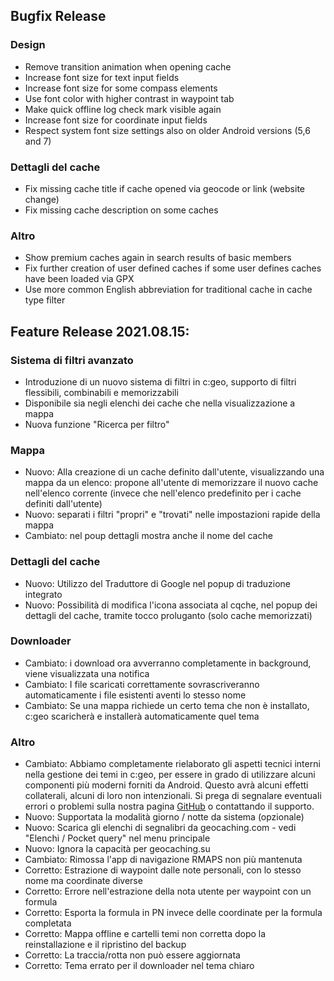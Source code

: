 ## Bugfix Release

### Design
- Remove transition animation when opening cache
- Increase font size for text input fields
- Increase font size for some compass elements
- Use font color with higher contrast in waypoint tab
- Make quick offline log check mark visible again
- Increase font size for coordinate input fields
- Respect system font size settings also on older Android versions (5,6 and 7)

### Dettagli del cache
- Fix missing cache title if cache opened via geocode or link (website change)
- Fix missing cache description on some caches

### Altro
- Show premium caches again in search results of basic members
- Fix further creation of user defined caches if some user defines caches have been loaded via GPX
- Use more common English abbreviation for traditional cache in cache type filter

## Feature Release 2021.08.15:

### Sistema di filtri avanzato
- Introduzione di un nuovo sistema di filtri in c:geo, supporto di filtri flessibili, combinabili e memorizzabili
- Disponibile sia negli elenchi dei cache che nella visualizzazione a mappa
- Nuova funzione "Ricerca per filtro"

### Mappa
- Nuovo: Alla creazione di un cache definito dall'utente, visualizzando una mappa da un elenco: propone all'utente di memorizzare il nuovo cache nell'elenco corrente (invece che nell'elenco predefinito per i cache definiti dall'utente)
- Nuovo: separati i filtri "propri" e "trovati" nelle impostazioni rapide della mappa
- Cambiato: nel poup dettagli mostra anche il nome del cache

### Dettagli del cache
- Nuovo: Utilizzo del Traduttore di Google nel popup di traduzione integrato
- Nuovo: Possibilità di modifica l'icona associata al cqche, nel popup dei dettagli del cache, tramite tocco proluganto (solo cache memorizzati)

### Downloader
- Cambiato: i download ora avverranno completamente in background, viene visualizzata una notifica
- Cambiato: I file scaricati correttamente sovrascriveranno automaticamente i file esistenti aventi lo stesso nome
- Cambiato: Se una mappa richiede un certo tema che non è installato, c:geo scaricherà e installerà automaticamente quel tema

### Altro
- Cambiato: Abbiamo completamente rielaborato gli aspetti tecnici interni nella gestione dei temi in c:geo, per essere in grado di utilizzare alcuni componenti più moderni forniti da Android. Questo avrà alcuni effetti collaterali, alcuni di loro non intenzionali. Si prega di segnalare eventuali errori o problemi sulla nostra pagina [GitHub](https://www.github.com/cgeo/cgeo/issues) o contattando il supporto.
- Nuovo: Supportata la modalità giorno / notte da sistema (opzionale)
- Nuovo: Scarica gli elenchi di segnalibri da geocaching.com - vedi "Elenchi / Pocket query" nel menu principale
- Nuovo: Ignora la capacità per geocaching.su
- Cambiato: Rimossa l'app di navigazione RMAPS non più mantenuta
- Corretto: Estrazione di waypoint dalle note personali, con lo stesso nome ma coordinate diverse
- Corretto: Errore nell'estrazione della nota utente per waypoint con un formula
- Corretto: Esporta la formula in PN invece delle coordinate per la formula completata
- Corretto: Mappa offline e cartelli temi non corretta dopo la reinstallazione e il ripristino del backup
- Corretto: La traccia/rotta non può essere aggiornata
- Corretto: Tema errato per il downloader nel tema chiaro

